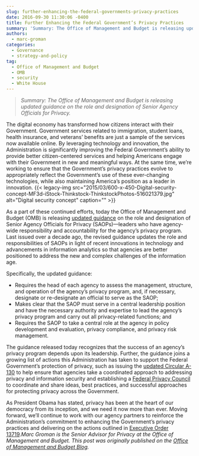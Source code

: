 ```yaml
---
slug: further-enhancing-the-federal-governments-privacy-practices
date: 2016-09-30 11:30:06 -0400
title: Further Enhancing the Federal Government’s Privacy Practices
summary: 'Summary: The Office of Management and Budget is releasing updated guidance on the role and designation of Senior Agency Officials for Privacy. The digital economy has transformed how citizens interact with their Government. Government services related to immigration, student loans, health insurance, and veterans’ benefits are just a sample of the services now available online.'
authors:
  - marc-groman
categories:
  - Governance
  - strategy-and-policy
tag:
  - Office of Management and Budget
  - OMB
  - security
  - White House
---
```


> _Summary: The Office of Management and Budget is releasing updated guidance on the role and designation of Senior Agency Officials for Privacy._

The digital economy has transformed how citizens interact with their Government. Government services related to immigration, student loans, health insurance, and veterans’ benefits are just a sample of the services now available online. By leveraging technology and innovation, the Administration is significantly improving the Federal Government’s ability to provide better citizen-centered services and helping Americans engage with their Government in new and meaningful ways. At the same time, we’re working to ensure that the Government’s privacy practices evolve to appropriately reflect the Government’s use of these ever-changing technologies, while also maintaining America’s position as a leader in innovation. {{< legacy-img src="2015/03/600-x-450-Digital-security-concept-MF3d-iStock-Thinkstock-ThinkstockPhotos-516021379.jpg" alt="Digital security concept" caption="" >}} 

As a part of these continued efforts, today the Office of Management and Budget (OMB) is releasing [updated guidance](https://www.whitehouse.gov/sites/default/files/omb/memoranda/2016/m_16_24_0.pdf) on the role and designation of Senior Agency Officials for Privacy (SAOPs)—leaders who have agency-wide responsibility and accountability for the agency’s privacy program. Last issued over a decade ago, the revised guidance updates the role and responsibilities of SAOPs in light of recent innovations in technology and advancements in information analytics so that agencies are better positioned to address the new and complex challenges of the information age.

Specifically, the updated guidance:

  * Requires the head of each agency to assess the management, structure, and operation of the agency’s privacy program, and, if necessary, designate or re-designate an official to serve as the SAOP;
  * Makes clear that the SAOP must serve in a central leadership position and have the necessary authority and expertise to lead the agency’s privacy program and carry out all privacy-related functions; and
  * Requires the SAOP to take a central role at the agency in policy development and evaluation, privacy compliance, and privacy risk management.

The guidance released today recognizes that the success of an agency’s privacy program depends upon its leadership. Further, the guidance joins a growing list of actions this Administration has taken to support the Federal Government’s protection of privacy, such as issuing the [updated Circular A-130](https://www.whitehouse.gov/blog/2016/07/26/managing-federal-information-strategic-resource) to help ensure that agencies take a coordinated approach to addressing privacy and information security and establishing a [Federal Privacy Council](https://www.whitehouse.gov/blog/2016/03/12/federal-privacy-council-holds-inaugural-meeting-0) to coordinate and share ideas, best practices, and successful approaches for protecting privacy across the Government.

As President Obama has stated, privacy has been at the heart of our democracy from its inception, and we need it now more than ever. Moving forward, we’ll continue to work with our agency partners to reinforce the Administration’s commitment to enhancing the Government’s privacy practices and delivering on the actions outlined in [Executive Order 13719](https://www.whitehouse.gov/the-press-office/2016/02/09/executive-order-establishment-federal-privacy-council)._Marc Groman is the Senior Advisor for Privacy at the Office of Management and Budget._
_This post was originally published on the [Office of Management and Budget Blog](https://www.whitehouse.gov/omb/blog)._